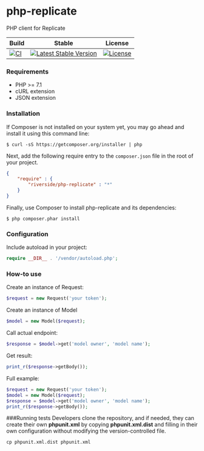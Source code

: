 # php-replicate
PHP client for Replicate

| Build | Stable | License |
| ----- | ------ | ------- |
| [![CI][x1]][y1] | [![Latest Stable Version][x2]][y2] | [![License][x3]][y3] |

### Requirements
- PHP >= 7.1
- cURL extension
- JSON extension

### Installation
If Composer is not installed on your system yet, you may go ahead and install it using this command line:
```
$ curl -sS https://getcomposer.org/installer | php
```
Next, add the following require entry to the <code>composer.json</code> file in the root of your project.
```json
{
    "require" : {
        "riverside/php-replicate" : "*"
    }
}
```
Finally, use Composer to install php-replicate and its dependencies:
```
$ php composer.phar install 
```

### Configuration
Include autoload in your project: 
```php
require __DIR__ . '/vendor/autoload.php';
```

### How-to use
Create an instance of Request:
```php
$request = new Request('your token');
```

Create an instance of Model
```php
$model = new Model($request);
```

Call actual endpoint:
```php
$response = $model->get('model owner', 'model name');
```

Get result:
```php
print_r($response->getBody());
```

Full example:
```php
$request = new Request('your token');
$model = new Model($request);
$response = $model->get('model owner', 'model name');
print_r($response->getBody());
```

###Running tests
Developers clone the repository, and if needed, they can create their own **phpunit.xml** by copying **phpunit.xml.dist** and filling in their own configuration without modifying the version-controlled file.
```
cp phpunit.xml.dist phpunit.xml
```
[x1]: https://github.com/riverside/php-replicate/actions/workflows/main.yml/badge.svg
[y1]: https://github.com/riverside/php-replicate/actions/workflows/main.yml
[x2]: https://poser.pugx.org/riverside/php-replicate/v/stable
[y2]: https://packagist.org/packages/riverside/php-replicate
[x3]: https://poser.pugx.org/riverside/php-replicate/license
[y3]: https://packagist.org/packages/riverside/php-replicate
